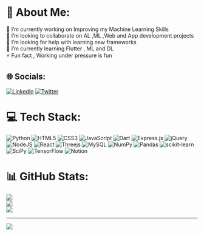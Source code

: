 # 💫 About Me:
🔭 I’m currently working on Improving my Machine Learning Skills<br>👯 I’m looking to collaborate on AL ,ML ,Web and App development projects<br>🤝 I’m looking for help with learning new frameworks<br>🌱 I’m currently learning Flutter , ML and DL<br>⚡ Fun fact , Working under pressure is fun


## 🌐 Socials:
[![LinkedIn](https://img.shields.io/badge/LinkedIn-%230077B5.svg?logo=linkedin&logoColor=white)](https://linkedin.com/in/https://www.linkedin.com/in/siva-sri-harsha-pulipati-4b6411263/) [![Twitter](https://img.shields.io/badge/Twitter-%231DA1F2.svg?logo=Twitter&logoColor=white)](https://twitter.com/https://twitter.com/Siva_Sri_Harsha) 

# 💻 Tech Stack:
![Python](https://img.shields.io/badge/python-3670A0?style=for-the-badge&logo=python&logoColor=ffdd54) ![HTML5](https://img.shields.io/badge/html5-%23E34F26.svg?style=for-the-badge&logo=html5&logoColor=white) ![CSS3](https://img.shields.io/badge/css3-%231572B6.svg?style=for-the-badge&logo=css3&logoColor=white) ![JavaScript](https://img.shields.io/badge/javascript-%23323330.svg?style=for-the-badge&logo=javascript&logoColor=%23F7DF1E) ![Dart](https://img.shields.io/badge/dart-%230175C2.svg?style=for-the-badge&logo=dart&logoColor=white) ![Express.js](https://img.shields.io/badge/express.js-%23404d59.svg?style=for-the-badge&logo=express&logoColor=%2361DAFB) ![jQuery](https://img.shields.io/badge/jquery-%230769AD.svg?style=for-the-badge&logo=jquery&logoColor=white) ![NodeJS](https://img.shields.io/badge/node.js-6DA55F?style=for-the-badge&logo=node.js&logoColor=white) ![React](https://img.shields.io/badge/react-%2320232a.svg?style=for-the-badge&logo=react&logoColor=%2361DAFB) ![Threejs](https://img.shields.io/badge/threejs-black?style=for-the-badge&logo=three.js&logoColor=white) ![MySQL](https://img.shields.io/badge/mysql-%2300f.svg?style=for-the-badge&logo=mysql&logoColor=white) ![NumPy](https://img.shields.io/badge/numpy-%23013243.svg?style=for-the-badge&logo=numpy&logoColor=white) ![Pandas](https://img.shields.io/badge/pandas-%23150458.svg?style=for-the-badge&logo=pandas&logoColor=white) ![scikit-learn](https://img.shields.io/badge/scikit--learn-%23F7931E.svg?style=for-the-badge&logo=scikit-learn&logoColor=white) ![SciPy](https://img.shields.io/badge/SciPy-%230C55A5.svg?style=for-the-badge&logo=scipy&logoColor=%white) ![TensorFlow](https://img.shields.io/badge/TensorFlow-%23FF6F00.svg?style=for-the-badge&logo=TensorFlow&logoColor=white) ![Notion](https://img.shields.io/badge/Notion-%23000000.svg?style=for-the-badge&logo=notion&logoColor=white)
# 📊 GitHub Stats:
![](https://github-readme-stats.vercel.app/api?username=sivasriharshapulipati&theme=radical&hide_border=false&include_all_commits=false&count_private=false)<br/>
![](https://github-readme-streak-stats.herokuapp.com/?user=sivasriharshapulipati&theme=radical&hide_border=false)<br/>
![](https://github-readme-stats.vercel.app/api/top-langs/?username=sivasriharshapulipati&theme=radical&hide_border=false&include_all_commits=false&count_private=false&layout=compact)

---
[![](https://visitcount.itsvg.in/api?id=sivasriharshapulipati&icon=0&color=0)](https://visitcount.itsvg.in)

<!-- Proudly created with GPRM ( https://gprm.itsvg.in ) -->
